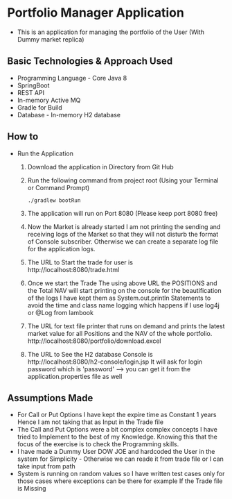 # Portfolio Manager Application

- This is an application for managing the portfolio of the User (With Dummy market replica)

## Basic Technologies & Approach Used

- Programming Language - Core Java 8
- SpringBoot 
- REST API
- In-memory Active MQ
- Gradle for Build
- Database - In-memory H2 database


## How to 
- Run the Application
    1. Download the application in Directory from Git Hub 
    2. Run the following command from project root (Using your Terminal or Command Prompt)
    
        ```./gradlew bootRun```
    3. The application will run on Port 8080 (Please keep port 8080 free)
    4. Now the Market is already started I am not printing the sending and receiving logs of the Market so that they will not disturb 
       the format of Console subscriber. Otherwise we can create a separate log file for the application logs. 
    5. The URL to Start the trade for user is 
        http://localhost:8080/trade.html
    6. Once we start the Trade The using above URL the POSITIONS and the Total NAV will start printing on the console 
       for the beautification of the logs I have kept them as System.out.println Statements to avoid the time and class name logging which happens if I use log4j or @Log from lambook
    7. The URL for text file printer that runs on demand and prints the latest market value for all Positions and the NAV of the whole portfolio.
        http://localhost:8080/portfolio/download.excel
    8. The URL to See the H2 database Console is 
        http://localhost:8080/h2-console/login.jsp
        It will ask for login password which is 'password' --> you can get it from the application.properties file as well
        
     
     
## Assumptions Made    

- For Call or Put Options I have kept the expire time as Constant 1 years Hence I am not taking that as Input in the Trade file 
- The Call and Put Options were a bit complex complex concepts I have tried to Implement to the best of my Knowledge. 
    Knowing this that the focus of the exercise is to check the Programming skills.
- I have made a Dummy User DOW JOE and hardcoded the User in the system for Simplicity - Otherwise we can reade it from trade file or I can take input from path
- System is running on random values so I have written test cases only for those cases where exceptions can be there for example If the Trade file is Missing 
 